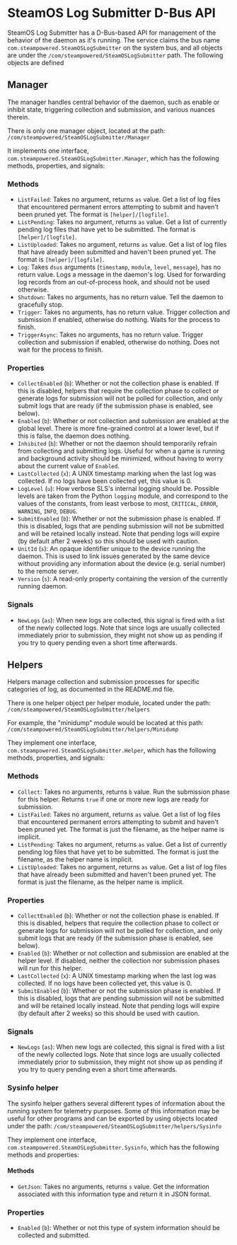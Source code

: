 SteamOS Log Submitter D-Bus API
===============================

SteamOS Log Submitter has a D-Bus-based API for management of the behavior of
the daemon as it's running. The service claims the bus name
`com.steampowered.SteamOSLogSubmitter` on the system bus, and all objects are
under the `/com/steampowered/SteamOSLogSubmitter` path. The following objects
are defined

## Manager

The manager handles central behavior of the daemon, such as enable or inhibit
state, triggering collection and submission, and various nuances therein.

There is only one manager object, located at the path:
`/com/steampowered/SteamOSLogSubmitter/Manager`

It implements one interface, `com.steampowered.SteamOSLogSubmitter.Manager`,
which has the following methods, properties, and signals:

### Methods

- `ListFailed`: Takes no argument, returns `as` value. Get a list of log files
  that encountered permanent errors attempting to submit and haven't been
  pruned yet. The format is `[helper]/[logfile]`.
- `ListPending`: Takes no argument, returns `as` value. Get a list of currently
  pending log files that have yet to be submitted. The format is
  `[helper]/[logfile]`.
- `ListUploaded`: Takes no argument, returns `as` value. Get a list of log
  files that have already been submitted and haven't been pruned yet. The
  format is `[helper]/[logfile]`.
- `Log`: Takes `dsus` arguments (`timestamp`, `module`, `level`, `message`),
  has no return value. Logs a message in the daemon's log. Used for forwarding
  log records from an out-of-process hook, and should not be used otherwise.
- `Shutdown`: Takes no arguments, has no return value. Tell the daemon to
  gracefully stop.
- `Trigger`: Takes no arguments, has no return value. Trigger collection and
  submission if enabled, otherwise do nothing. Waits for the process to finish.
- `TriggerAsync`: Takes no arguments, has no return value. Trigger collection
  and submission if enabled, otherwise do nothing. Does not wait for the
  process to finish.

### Properties

- `CollectEnabled` (`b`): Whether or not the collection phase is enabled. If
  this is disabled, helpers that require the collection phase to collect or
  generate logs for submission will not be polled for collection, and only
  submit logs that are ready (if the submission phase is enabled, see below).
- `Enabled` (`b`): Whether or not collection and submission are enabled at the
  global level. There is more fine-grained control at a lower level, but if
  this is false, the daemon does nothing.
- `Inhibited` (`b`): Whether or not the daemon should temporarily refrain from
  collecting and submitting logs. Useful for when a game is running and
  background activity should be minimized, without having to worry about the
  current value of `Enabled`.
- `LastCollected` (`x`): A UNIX timestamp marking when the last log was
  collected. If no logs have been collected yet, this value is 0.
- `LogLevel` (`u`): How verbose SLS's internal logging should be. Possible
  levels are taken from the Python `logging` module, and correspond to the
  values of the constants, from least verbose to most, `CRITICAL`, `ERROR`,
  `WARNING`, `INFO`, `DEBUG`.
- `SubmitEnabled` (`b`): Whether or not the submission phase is enabled. If
  this is disabled, logs that are pending submission will not be submitted and
  will be retained locally instead. Note that pending logs will expire (by
  default after 2 weeks) so this should be used with caution.
- `UnitId` (`s`): An opaque identifier unique to the device running the daemon.
  This is used to link issues generated by the same device without providing
  any information about the device (e.g. serial number) to the remote server.
- `Version` (`s`): A read-only property containing the version of the currently
  running daemon.

### Signals

- `NewLogs` (`as`): When new logs are collected, this signal is fired with a
  list of the newly collected logs. Note that since logs are usually collected
  immediately prior to submission, they might not show up as pending if you try
  to query pending even a short time afterwards.

## Helpers

Helpers manage collection and submission processes for specific categories of
log, as documented in the README.md file.

There is one helper object per helper module, located under the path:
`/com/steampowered/SteamOSLogSubmitter/helpers`

For example, the "minidump" module would be located at this path:
`/com/steampowered/SteamOSLogSubmitter/helpers/Minidump`

They implement one interface, `com.steampowered.SteamOSLogSubmitter.Helper`,
which has the following methods, properties, and signals:

### Methods

- `Collect`: Takes no arguments, returns `b` value. Run the submission phase
  for this helper. Returns `true` if one or more new logs are ready for
  submission.
- `ListFailed`: Takes no argument, returns `as` value. Get a list of log files
  that encountered permanent errors attempting to submit and haven't been
  pruned yet. The format is just the filename, as the helper name is implicit.
- `ListPending`: Takes no argument, returns `as` value. Get a list of currently
  pending log files that have yet to be submitted. The format is just the
  filename, as the helper name is implicit.
- `ListUploaded`: Takes no argument, returns `as` value. Get a list of log
  files that have already been submitted and haven't been pruned yet. The
  format is just the filename, as the helper name is implicit.

### Properties

- `CollectEnabled` (`b`): Whether or not the collection phase is enabled. If
  this is disabled, helpers that require the collection phase to collect or
  generate logs for submission will not be polled for collection, and only
  submit logs that are ready (if the submission phase is enabled, see below).
- `Enabled` (`b`): Whether or not collection and submission are enabled at the
  helper level. If disabled, neither the collection nor submission phases will
  run for this helper.
- `LastCollected` (`x`): A UNIX timestamp marking when the last log was
  collected. If no logs have been collected yet, this value is 0.
- `SubmitEnabled` (`b`): Whether or not the submission phase is enabled. If
  this is disabled, logs that are pending submission will not be submitted and
  will be retained locally instead. Note that pending logs will expire (by
  default after 2 weeks) so this should be used with caution.

### Signals

- `NewLogs` (`as`): When new logs are collected, this signal is fired with a
  list of the newly collected logs. Note that since logs are usually collected
  immediately prior to submission, they might not show up as pending if you try
  to query pending even a short time afterwards.

### Sysinfo helper

The sysinfo helper gathers several different types of information about the
running system for telemetry purposes. Some of this information may be useful
for other programs and can be exported by using objects located under the path:
`/com/steampowered/SteamOSLogSubmitter/helpers/Sysinfo`

They implement one interface, `com.steampowered.SteamOSLogSubmitter.Sysinfo`,
which has the following methods and properties:

#### Methods

- `GetJson`: Takes no arguments, returns `s` value. Get the information
  associated with this information type and return it in JSON format.

### Properties

- `Enabled` (`b`): Whether or not this type of system information should be
  collected and submitted.
